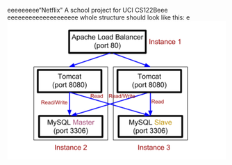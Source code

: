eeeeeeeee“Netflix"
A school project for UCI CS122Beee
eeeeeeeeeeeeeeeeeeee
whole structure should look like this:
e
![image](https://github.com/cxk123/-Netflix-CS122B/blob/master/images/struture.PNG)
